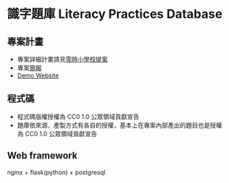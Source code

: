 # 識字題庫 Literacy Practices Database

## 專案計畫

- 專案詳細計畫請見[零時小學校提案](https://sch001.g0v.tw/dash/prj/3VWQ8m06DW05jP09ve04J5dcB)
- 專案[簡報](https://docs.google.com/presentation/d/1NlMxyBKezDG7n6wNAxTLNuW6LFskOgprZBn19OEisXs/edit?usp=sharing)
- [Demo Website](http://172.104.114.192:5000/)

## 程式碼

- 程式碼版權授權為 CC0 1.0 公眾領域貢獻宣告
- 題庫依來源、產製方式有各自的授權，基本上在專案內部產出的題目也是授權為 CC0 1.0 公眾領域貢獻宣告

## Web framework

nginx + flask(python) + postgresql

